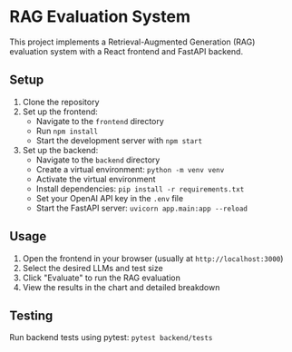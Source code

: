 # RAG Evaluation System

This project implements a Retrieval-Augmented Generation (RAG) evaluation system with a React frontend and FastAPI backend.

## Setup

1. Clone the repository
2. Set up the frontend:
   - Navigate to the `frontend` directory
   - Run `npm install`
   - Start the development server with `npm start`
3. Set up the backend:
   - Navigate to the `backend` directory
   - Create a virtual environment: `python -m venv venv`
   - Activate the virtual environment
   - Install dependencies: `pip install -r requirements.txt`
   - Set your OpenAI API key in the `.env` file
   - Start the FastAPI server: `uvicorn app.main:app --reload`

## Usage

1. Open the frontend in your browser (usually at `http://localhost:3000`)
2. Select the desired LLMs and test size
3. Click "Evaluate" to run the RAG evaluation
4. View the results in the chart and detailed breakdown

## Testing

Run backend tests using pytest: `pytest backend/tests`